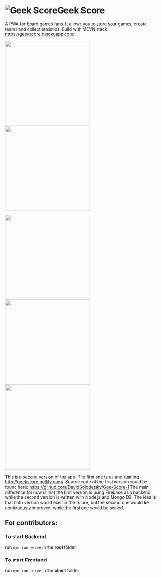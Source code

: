 
#  ![Geek Score ](https://i.ibb.co/gWTjWGK/mstile-144x144.png)Geek Score

A PWA for board games fans. It allows you to store your games, create teams and collect statistics. Build with MEVN stack.
https://geekscore.herokuapp.com/

<img src="https://i.ibb.co/GFyt0c3/Screenshot-at-Sep-19-11-21-40.png" width=280> <img src="https://i.ibb.co/c38dqdM/Phone-Screenshot-2.png" width=280>

<img src="https://i.ibb.co/9rqvSrP/Phone-Screenshot-3.png" width=280> <img src="https://i.ibb.co/CWrw6vc/Phone-Screenshot-4.png" width=280> <img src="https://i.ibb.co/LxyqVmm/Phone-Screenshot-5.png" width=280> 

This is a second version of the app. The first one is up and running http://geekscore.netlify.com/.
Source code of the first version could be found here: https://github.com/DavidGolodetsky/GeekScore-1
The main difference for now is that the first version is using Firebase as a backend, while the second version is written with Node.js and Mongo DB. The idea is that both version would exist in the future, but the second one would be continuously  improved, while the first one would be sealed.

## For contributors:

### To start Backend
run `npm run serve` in the **root**  folder

### To start Frontend
run `npm run serve` in the **client** folder
